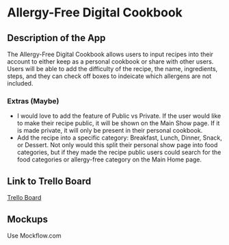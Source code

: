 # Allergy-Free Digital Cookbook

## Description of the App

The Allergy-Free Digital Cookbook allows users to input recipes into their account to either keep as a personal cookbook or share with other users. Users will be able to add the difficulty of the recipe, the name, ingredients, steps, and they can check off boxes to indeicate which allergens are not included.

### Extras (Maybe)

- I would love to add the feature of Public vs Private. If the user would like to make their recipe public, it will be shown on the Main Show page. If it is made private, it will only be present in their personal cookbook.
- Add the recipe into a specific category: Breakfast, Lunch, Dinner, Snack, or Dessert. Not only would this split their personal show page into food categories, but if they made the recipe public users could search for the food categories or allergy-free category on the Main Home page.

## Link to Trello Board

[Trello Board](https://trello.com/invite/b/qGajvQvW/ATTI385b0e1867558268323d7919197467603F6ABAA4/planning-digital-cookbook)

## Mockups

Use Mockflow.com

##
